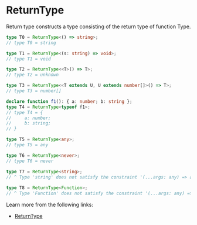 # ReturnType

Return type constructs a type consisting of the return type of function Type.

```typescript
type T0 = ReturnType<() => string>;
// type T0 = string

type T1 = ReturnType<(s: string) => void>; 
// type T1 = void

type T2 = ReturnType<<T>() => T>;
// type T2 = unknown

type T3 = ReturnType<<T extends U, U extends number[]>() => T>;    
// type T3 = number[]

declare function f1(): { a: number; b: string }; 
type T4 = ReturnType<typeof f1>;    
// type T4 = {
//     a: number;
//     b: string;
// }

type T5 = ReturnType<any>;    
// type T5 = any

type T6 = ReturnType<never>;    
// type T6 = never

type T7 = ReturnType<string>;
// ^ Type 'string' does not satisfy the constraint '(...args: any) => any'.
    
type T8 = ReturnType<Function>;
// ^ Type 'Function' does not satisfy the constraint '(...args: any) => any'.
```

Learn more from the following links:

- [ReturnType<Type>](https://www.typescriptlang.org/docs/handbook/utility-types.html#returntypetype)